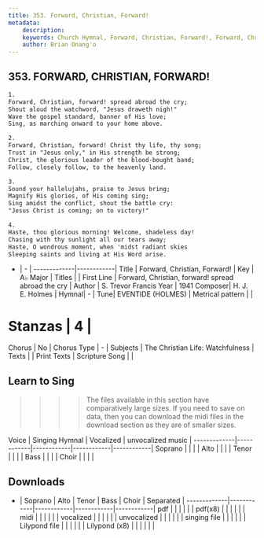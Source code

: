 ```yaml
---
title: 353. Forward, Christian, Forward!
metadata:
    description: 
    keywords: Church Hymnal, Forward, Christian, Forward!, Forward, Christian, forward! spread abroad the cry, 
    author: Brian Onang'o
---
```



## 353. FORWARD, CHRISTIAN, FORWARD!

```txt
1.
Forward, Christian, forward! spread abroad the cry; 
Shout aloud the watchword, "Jesus draweth nigh!" 
Wave the gospel standard, banner of His love; 
Sing, as marching onward to your home above. 

2.
Forward, Christian, forward! Christ thy life, thy song; 
Trust in "Jesus only," in His strength be strong; 
Christ, the glorious leader of the blood-bought band; 
Follow, closely follow, to the heavenly land. 

3.
Sound your hallelujahs, praise to Jesus bring; 
Magnify His glories, of His coming sing; 
Sing amidst the conflict, shout the battle cry: 
"Jesus Christ is coming; on to victory!" 

4.
Haste, thou glorious morning! Welcome, shadeless day! 
Chasing with thy sunlight all our tears away; 
Haste, O wondrous moment, when 'midst radiant skies 
Sleeping saints and living at His Word arise.
```

- |   -  |
-------------|------------|
Title | Forward, Christian, Forward! |
Key | A♭ Major |
Titles |  |
First Line | Forward, Christian, forward! spread abroad the cry |
Author | S. Trevor Francis
Year | 1941
Composer| H. J. E. Holmes |
Hymnal|  - |
Tune| EVENTIDE (HOLMES) |
Metrical pattern | |
# Stanzas | 4 |
Chorus | No |
Chorus Type | - |
Subjects | The Christian Life: Watchfulness |
Texts |  |
Print Texts | 
Scripture Song |  |
  
## Learn to Sing

>>>> The files available in this section have comparatively large sizes. If you need to save on data, then you can download the midi files in the download section as they are of smaller sizes.

Voice |  Singing Hymnal | Vocalized | unvocalized music |
-------------|------------|------------|------------|------------|
Soprano | | | |
Alto | | | |
Tenor | | | |
Bass | | | |
Choir | | | |

## Downloads

- |  Soprano | Alto | Tenor | Bass | Choir | Separated |
-------------|------------|------------|------------|------------|
pdf | | | | | |
pdf(x8) | | | | | |
midi | | | | | |
vocalized | | | | | |
unvocalized | | | | | |
singing file | | | | | |
Lilypond file | | | | | |
Lilypond (x8) | | | | | |
  